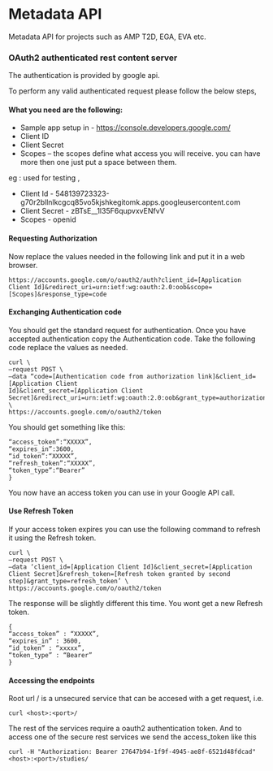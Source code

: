 # Metadata API

Metadata API for projects such as AMP T2D, EGA, EVA etc.

### OAuth2 authenticated rest content server

The authentication is provided by google api.

To perform any valid authenticated request please follow the below steps,

#### What you need are the following:
* Sample app setup in - https://console.developers.google.com/
* Client ID 
* Client Secret 
* Scopes –  the scopes define what access you will receive.  you can have more then one just put a space between them. 

eg : used for testing ,
* Client Id     - 548139723323-g70r2bllnlkcgcq85vo5kjshkegitomk.apps.googleusercontent.com
* Client Secret - zBTsE__1l35F6qupvxvENfvV
* Scopes        - openid

#### Requesting Authorization
   Now replace the values needed in the following link and put it in a web browser.
   
   

``` https://accounts.google.com/o/oauth2/auth?client_id=[Application Client Id]&redirect_uri=urn:ietf:wg:oauth:2.0:oob&scope=[Scopes]&response_type=code ```

#### Exchanging Authentication code
   You should get the standard request for authentication.   Once you have accepted authentication copy the Authentication code.   Take the following code replace the values as needed.

```
curl \
–request POST \
–data “code=[Authentication code from authorization link]&client_id=[Application Client 
Id]&client_secret=[Application Client Secret]&redirect_uri=urn:ietf:wg:oauth:2.0:oob&grant_type=authorization_code” \
https://accounts.google.com/o/oauth2/token  
```

You should get something like this:

``` {  
“access_token”:“XXXXX”,
“expires_in”:3600,
“id_token”:“XXXXX”,
“refresh_token”:“XXXXX”,
“token_type”:“Bearer”
} 
``` 

You now have an access token you can use in your Google API call.

#### Use Refresh Token

If your access token expires you can use the following command to refresh it using the Refresh token.

```
curl \
–request POST \
–data ‘client_id=[Application Client Id]&client_secret=[Application Client Secret]&refresh_token=[Refresh token granted by second step]&grant_type=refresh_token’ \
https://accounts.google.com/o/oauth2/token
```

The response will be slightly different this time.  You wont get a new Refresh token.

``` 
{
“access_token” : “XXXXX”,
“expires_in” : 3600,
“id_token” : “xxxxx”,
“token_type” : “Bearer”
}
```

#### Accessing the endpoints
  Root url / is a unsecured service that can be accesed with a get request, i.e.

```
curl <host>:<port>/

```

  The rest of the services require a oauth2 authentication token. And to access one of the secure rest services we send the access_token like this

```
curl -H "Authorization: Bearer 27647b94-1f9f-4945-ae8f-6521d48fdcad" <host>:<port>/studies/
```
